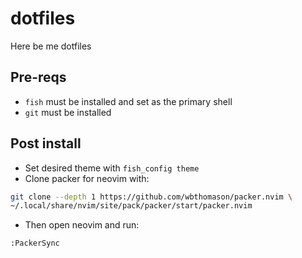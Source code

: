 # dotfiles
Here be me dotfiles

## Pre-reqs
- `fish` must be installed and set as the primary shell
- `git` must be installed

## Post install
- Set desired theme with `fish_config theme`
- Clone packer for neovim with:
```sh
git clone --depth 1 https://github.com/wbthomason/packer.nvim \
~/.local/share/nvim/site/pack/packer/start/packer.nvim
```
- Then open neovim and run:
```
:PackerSync
```
